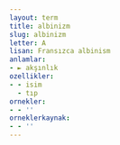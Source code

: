 ```yaml
---
layout: term
title: albinizm
slug: albinizm
letter: A
lisan: Fransızca albinism
anlamlar:
- ► akşınlık
ozellikler:
- - isim
  - tıp
ornekler:
- - ''
orneklerkaynak:
- - ''
---
```

